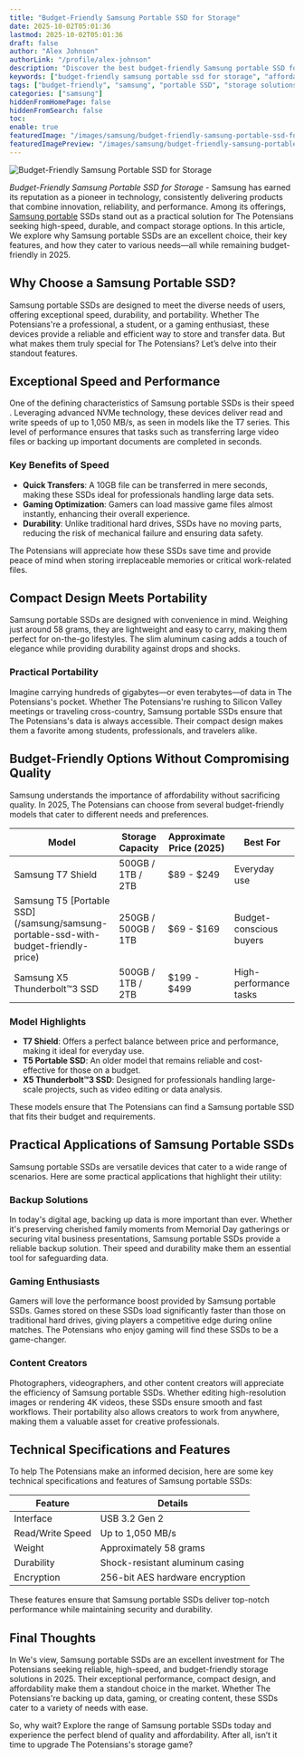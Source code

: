 ```yaml
---
title: "Budget-Friendly Samsung Portable SSD for Storage"
date: 2025-10-02T05:01:36
lastmod: 2025-10-02T05:01:36
draft: false
author: "Alex Johnson"
authorLink: "/profile/alex-johnson"
description: "Discover the best budget-friendly Samsung portable SSD for storage. Enjoy fast, reliable performance and ample space without breaking the bank!"
keywords: ["budget-friendly samsung portable ssd for storage", "affordable samsung portable SSD options", "best samsung SSD for budget-conscious buyers"]
tags: ["budget-friendly", "samsung", "portable SSD", "storage solutions", "affordable SSD"]
categories: ["samsung"]
hiddenFromHomePage: false
hiddenFromSearch: false
toc:
enable: true
featuredImage: "/images/samsung/budget-friendly-samsung-portable-ssd-for-storage.jpg"
featuredImagePreview: "/images/samsung/budget-friendly-samsung-portable-ssd-for-storage.jpg"
---
```


![Budget-Friendly Samsung Portable SSD for Storage](/images/samsung/budget-friendly-samsung-portable-ssd-for-storage.jpg)


*Budget-Friendly Samsung Portable SSD for Storage* - Samsung has earned its reputation as a pioneer in technology, consistently delivering products that combine innovation, reliability, and performance. Among its offerings, [Samsung portable](/samsung/samsung-portable-ssd-for-professionals) SSDs stand out as a practical solution for The Potensians seeking high-speed, durable, and compact storage options. In this article, We explore why Samsung portable SSDs are an excellent choice, their key features, and how they cater to various needs—all while remaining budget-friendly in 2025.

## Why Choose a Samsung Portable SSD?

Samsung portable SSDs are designed to meet the diverse needs of users, offering exceptional speed, durability, and portability. Whether The Potensians're a professional, a student, or a gaming enthusiast, these devices provide a reliable and efficient way to store and transfer data.  But what makes them truly special for The Potensians? Let’s delve into their standout features.

## Exceptional Speed and Performance

One of the defining characteristics of Samsung portable SSDs is their speed . Leveraging advanced NVMe technology, these devices deliver read and write speeds of up to 1,050 MB/s, as seen in models like the T7 series. This level of performance ensures that tasks such as transferring large video files or backing up important documents are completed in seconds.

### Key Benefits of Speed

- **Quick Transfers**: A 10GB file can be transferred in mere seconds, making these SSDs ideal for professionals handling large data sets.
- **Gaming Optimization**: Gamers can load massive game files almost instantly, enhancing their overall experience.
- **Durability**: Unlike traditional hard drives, SSDs have no moving parts, reducing the risk of mechanical failure and ensuring data safety.

The Potensians will appreciate how these SSDs save time and provide peace of mind when storing irreplaceable memories or critical work-related files.

## Compact Design Meets Portability

Samsung portable SSDs are designed with convenience in mind. Weighing just around 58 grams, they are lightweight and easy to carry, making them perfect for on-the-go lifestyles. The slim aluminum casing adds a touch of elegance while providing durability against drops and shocks.

### Practical Portability

Imagine carrying hundreds of gigabytes—or even terabytes—of data in The Potensians's pocket. Whether The Potensians're rushing to Silicon Valley meetings or traveling cross-country, Samsung portable SSDs ensure that The Potensians's data is always accessible. Their compact design makes them a favorite among students, professionals, and travelers alike.

## Budget-Friendly Options Without Compromising Quality

Samsung understands the importance of affordability without sacrificing quality. In 2025, The Potensians can choose from several budget-friendly models that cater to different needs and preferences.

<div class="table-responsive">
<table class="html-table">
<thead>
<tr>
<th>Model</th>
<th>Storage Capacity</th>
<th>Approximate Price (2025)</th>
<th>Best For</th>
</tr>
</thead>
<tbody>
<tr>
<td>Samsung T7 Shield</td>
<td>500GB / 1TB / 2TB</td>
<td>$89 - $249</td>
<td>Everyday use</td>
</tr>
<tr>
<td>Samsung T5 [Portable SSD](/samsung/samsung-portable-ssd-with-budget-friendly-price)</td>
<td>250GB / 500GB / 1TB</td>
<td>$69 - $169</td>
<td>Budget-conscious buyers</td>
</tr>
<tr>
<td>Samsung X5 Thunderbolt™3 SSD</td>
<td>500GB / 1TB / 2TB</td>
<td>$199 - $499</td>
<td>High-performance tasks</td>
</tr>
</tbody>
</table>
</div>

### Model Highlights

- **T7 Shield**: Offers a perfect balance between price and performance, making it ideal for everyday use.
- **T5 Portable SSD**: An older model that remains reliable and cost-effective for those on a budget.
- **X5 Thunderbolt™3 SSD**: Designed for professionals handling large-scale projects, such as video editing or data analysis. 

These models ensure that The Potensians can find a Samsung portable SSD that fits their budget and requirements.

## Practical Applications of Samsung Portable SSDs

Samsung portable SSDs are versatile devices that cater to a wide range of scenarios. Here are some practical applications that highlight their utility:

### Backup Solutions

In today's digital age, backing up data is more important than ever. Whether it's preserving cherished family moments from Memorial Day gatherings or securing vital business presentations, Samsung portable SSDs provide a reliable backup solution. Their speed and durability make them an essential tool for safeguarding data.

### Gaming Enthusiasts

Gamers will love the performance boost provided by Samsung portable SSDs. Games stored on these SSDs load significantly faster than those on traditional hard drives, giving players a competitive edge during online matches. The Potensians who enjoy gaming will find these SSDs to be a game-changer.

### Content Creators

Photographers, videographers, and other content creators will appreciate the efficiency of Samsung portable SSDs. Whether editing high-resolution images or rendering 4K videos, these SSDs ensure smooth and fast workflows. Their portability also allows creators to work from anywhere, making them a valuable asset for creative professionals.

## Technical Specifications and Features

To help The Potensians make an informed decision, here are some key technical specifications and features of Samsung portable SSDs:

<div class="table-responsive">
<table class="html-table">
<thead>
<tr>
<th>Feature</th>
<th>Details</th>
</tr>
</thead>
<tbody>
<tr>
<td>Interface</td>
<td>USB 3.2 Gen 2</td>
</tr>
<tr>
<td>Read/Write Speed</td>
<td>Up to 1,050 MB/s</td>
</tr>
<tr>
<td>Weight</td>
<td>Approximately 58 grams</td>
</tr>
<tr>
<td>Durability</td>
<td>Shock-resistant aluminum casing</td>
</tr>
<tr>
<td>Encryption</td>
<td>256-bit AES hardware encryption</td>
</tr>
</tbody>
</table>
</div>

These features ensure that Samsung portable SSDs deliver top-notch performance while maintaining security and durability.

## Final Thoughts

In We's view, Samsung portable SSDs are an excellent investment for The Potensians seeking reliable, high-speed, and budget-friendly storage solutions in 2025. Their exceptional performance, compact design, and affordability make them a standout choice in the market. Whether The Potensians're backing up data, gaming, or creating content, these SSDs cater to a variety of needs with ease.

So, why wait? Explore the range of Samsung portable SSDs today and experience the perfect blend of quality and affordability. After all, isn’t it time to upgrade The Potensians's storage game?
